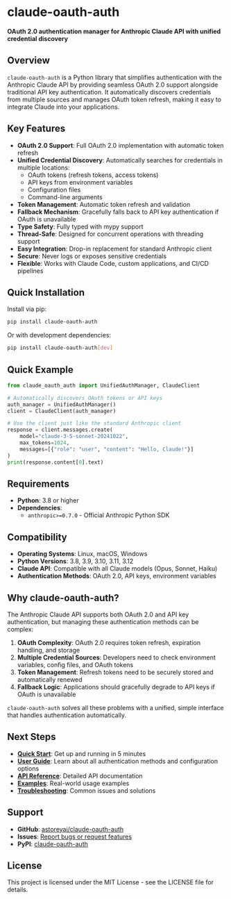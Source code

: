 # claude-oauth-auth

**OAuth 2.0 authentication manager for Anthropic Claude API with unified credential discovery**

## Overview

`claude-oauth-auth` is a Python library that simplifies authentication with the Anthropic Claude API by providing seamless OAuth 2.0 support alongside traditional API key authentication. It automatically discovers credentials from multiple sources and manages OAuth token refresh, making it easy to integrate Claude into your applications.

## Key Features

- **OAuth 2.0 Support**: Full OAuth 2.0 implementation with automatic token refresh
- **Unified Credential Discovery**: Automatically searches for credentials in multiple locations:
  - OAuth tokens (refresh tokens, access tokens)
  - API keys from environment variables
  - Configuration files
  - Command-line arguments
- **Token Management**: Automatic token refresh and validation
- **Fallback Mechanism**: Gracefully falls back to API key authentication if OAuth is unavailable
- **Type Safety**: Fully typed with mypy support
- **Thread-Safe**: Designed for concurrent operations with threading support
- **Easy Integration**: Drop-in replacement for standard Anthropic client
- **Secure**: Never logs or exposes sensitive credentials
- **Flexible**: Works with Claude Code, custom applications, and CI/CD pipelines

## Quick Installation

Install via pip:

```bash
pip install claude-oauth-auth
```

Or with development dependencies:

```bash
pip install claude-oauth-auth[dev]
```

## Quick Example

```python
from claude_oauth_auth import UnifiedAuthManager, ClaudeClient

# Automatically discovers OAuth tokens or API keys
auth_manager = UnifiedAuthManager()
client = ClaudeClient(auth_manager)

# Use the client just like the standard Anthropic client
response = client.messages.create(
    model="claude-3-5-sonnet-20241022",
    max_tokens=1024,
    messages=[{"role": "user", "content": "Hello, Claude!"}]
)
print(response.content[0].text)
```

## Requirements

- **Python**: 3.8 or higher
- **Dependencies**:
  - `anthropic>=0.7.0` - Official Anthropic Python SDK

## Compatibility

- **Operating Systems**: Linux, macOS, Windows
- **Python Versions**: 3.8, 3.9, 3.10, 3.11, 3.12
- **Claude API**: Compatible with all Claude models (Opus, Sonnet, Haiku)
- **Authentication Methods**: OAuth 2.0, API keys, environment variables

## Why claude-oauth-auth?

The Anthropic Claude API supports both OAuth 2.0 and API key authentication, but managing these authentication methods can be complex:

1. **OAuth Complexity**: OAuth 2.0 requires token refresh, expiration handling, and storage
2. **Multiple Credential Sources**: Developers need to check environment variables, config files, and OAuth tokens
3. **Token Management**: Refresh tokens need to be securely stored and automatically renewed
4. **Fallback Logic**: Applications should gracefully degrade to API keys if OAuth is unavailable

`claude-oauth-auth` solves all these problems with a unified, simple interface that handles authentication automatically.

## Next Steps

- **[Quick Start](quickstart.md)**: Get up and running in 5 minutes
- **[User Guide](guide.md)**: Learn about all authentication methods and configuration options
- **[API Reference](api.md)**: Detailed API documentation
- **[Examples](examples.md)**: Real-world usage examples
- **[Troubleshooting](troubleshooting.md)**: Common issues and solutions

## Support

- **GitHub**: [astoreyai/claude-oauth-auth](https://github.com/astoreyai/claude-oauth-auth)
- **Issues**: [Report bugs or request features](https://github.com/astoreyai/claude-oauth-auth/issues)
- **PyPI**: [claude-oauth-auth](https://pypi.org/project/claude-oauth-auth/)

## License

This project is licensed under the MIT License - see the LICENSE file for details.
